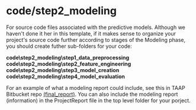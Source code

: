 # code/step2_modeling

For source code files associated with the predictive models. Although we haven't done it her in this template, if it makes sense to organize your project's source code further according to stages of the Modeling phase, you should create futher sub-folders for your code:

**code\step2_modeling\step1_data_preprocessing**
**code\step2_modeling\step2_feature_engineering**
**code\step2_modeling\step3_model_creation**
**code\step2_modeling\step4_model_evaluation**


For an example of what a modeling report could include, see this in TAAP Bitbucket repo [(final_report)](/docs/optional_templates/final_report.md). You can also include the modeling report (information) in the ProjectReport file in the top level folder for your porject.
